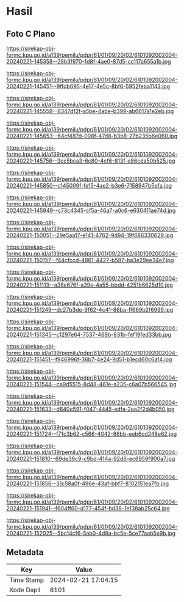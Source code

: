 # Hasil

## Foto C Plano

https://sirekap-obj-formc.kpu.go.id/a139/pemilu/pdpr/61/01/09/20/02/6101092002004-20240221-145358--28b3f970-1d8f-4ae0-87d5-cc117a655a1b.jpg

https://sirekap-obj-formc.kpu.go.id/a139/pemilu/pdpr/61/01/09/20/02/6101092002004-20240221-145451--9ffdb695-4e17-4e5c-8bf6-5952feba1143.jpg

https://sirekap-obj-formc.kpu.go.id/a139/pemilu/pdpr/61/01/09/20/02/6101092002004-20240221-145559--8347df2f-a5be-4abe-b399-ab6617a1e2eb.jpg

https://sirekap-obj-formc.kpu.go.id/a139/pemilu/pdpr/61/01/09/20/02/6101092002004-20240221-145653--64cf487d-008f-47d8-b3b8-27b235b6e060.jpg

https://sirekap-obj-formc.kpu.go.id/a139/pemilu/pdpr/61/01/09/20/02/6101092002004-20240221-145756--3cc5bca3-6c80-4cf6-813f-e86cda50b525.jpg

https://sirekap-obj-formc.kpu.go.id/a139/pemilu/pdpr/61/01/09/20/02/6101092002004-20240221-145850--c145009f-fe15-4ae2-b3e6-7158947b5efa.jpg

https://sirekap-obj-formc.kpu.go.id/a139/pemilu/pdpr/61/01/09/20/02/6101092002004-20240221-145949--c73c4345-cf5a-46a7-a0c6-e630411ae74d.jpg

https://sirekap-obj-formc.kpu.go.id/a139/pemilu/pdpr/61/01/09/20/02/6101092002004-20240221-150051--29e5aa17-e141-4762-9d94-19f686330629.jpg

https://sirekap-obj-formc.kpu.go.id/a139/pemilu/pdpr/61/01/09/20/02/6101092002004-20240221-150157--f44cfccd-4861-4427-b587-ba3e29ee34e7.jpg

https://sirekap-obj-formc.kpu.go.id/a139/pemilu/pdpr/61/01/09/20/02/6101092002004-20240221-151113--a38e676f-a39e-4a55-bbdd-4251b6625d10.jpg

https://sirekap-obj-formc.kpu.go.id/a139/pemilu/pdpr/61/01/09/20/02/6101092002004-20240221-151249--dc27b3de-9f62-4c41-86ba-ff669b2f6999.jpg

https://sirekap-obj-formc.kpu.go.id/a139/pemilu/pdpr/61/01/09/20/02/6101092002004-20240221-151345--c1297e64-7537-469b-831b-fef19fed33bb.jpg

https://sirekap-obj-formc.kpu.go.id/a139/pemilu/pdpr/61/01/09/20/02/6101092002004-20240221-151451--f946996f-36b7-4e24-9d51-b1ecd60c6a14.jpg

https://sirekap-obj-formc.kpu.go.id/a139/pemilu/pdpr/61/01/09/20/02/6101092002004-20240221-151544--ca9d5515-8d48-461e-a235-c6a07b566545.jpg

https://sirekap-obj-formc.kpu.go.id/a139/pemilu/pdpr/61/01/09/20/02/6101092002004-20240221-151633--d640e591-f047-4445-adfa-2ea2f2d4b050.jpg

https://sirekap-obj-formc.kpu.go.id/a139/pemilu/pdpr/61/01/09/20/02/6101092002004-20240221-151724--f71c3b62-c566-4042-86bb-eeb6cd248e62.jpg

https://sirekap-obj-formc.kpu.go.id/a139/pemilu/pdpr/61/01/09/20/02/6101092002004-20240221-151810--69de39c9-c9bd-414a-92d6-ec6959f900a7.jpg

https://sirekap-obj-formc.kpu.go.id/a139/pemilu/pdpr/61/01/09/20/02/6101092002004-20240221-151856--31c58a0f-496e-43af-bbf7-8102151ea7fb.jpg

https://sirekap-obj-formc.kpu.go.id/a139/pemilu/pdpr/61/01/09/20/02/6101092002004-20240221-151941--f604ff60-d177-454f-bd38-1e138ab25c64.jpg

https://sirekap-obj-formc.kpu.go.id/a139/pemilu/pdpr/61/01/09/20/02/6101092002004-20240221-152025--5bc14cf6-5ab0-4d8a-bc5e-5ce77aab5e9b.jpg


## Metadata

| Key        | Value               |
| ---------- | ------------------- |
| Time Stamp | 2024-02-21 17:04:15 |
| Kode Dapil | 6101                |



